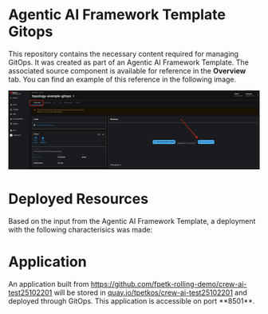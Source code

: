 # Agentic AI Framework Template Gitops

This repository contains the necessary content required for managing GitOps. It was created as part of an Agentic AI Framework Template. The associated source component is available for reference in the **Overview** tab. You can find an example of this reference in the following image.

![Overview Tab](./images/overview-dependency.png)

# Deployed Resources

Based on the input from the Agentic AI Framework Template, a deployment with the following characterisics was made:

# Application

An application built from https://github.com/fpetk-rolling-demo/crew-ai-test25102201 will be stored in [quay.io/tpetkos/crew-ai-test25102201](https://quay.io/tpetkos/crew-ai-test25102201) and deployed through GitOps. This application is accessible on port **8501\*\*.
